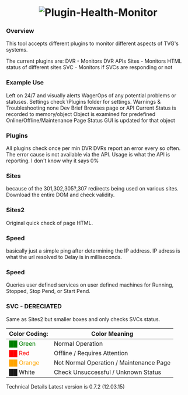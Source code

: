 <h1 align="center">
	<img src="http://i.imgur.com/dqAvGym.png" alt="Plugin-Health-Monitor">
</h1>

### Overview
This tool accepts different plugins to monitor different aspects of TVG's systems.

The current plugins are:
DVR - Monitors DVR APIs
Sites - Monitors HTML status of different sites
SVC - Monitors if SVCs are responding or not

### Example Use
Left on 24/7 and visually alerts WagerOps of any potential problems or statuses.
Settings
check \Plugins folder for settings.
Warnings & Troubleshooting
none
Dev Brief
Browses page or API
Current Status is recorded to memory/object
Object is examined for predefined Online/Offline/Maintenance Page Status
GUI is updated for that object


### Plugins
All plugins check once per min
DVR
DVRs report an error every so often. The error cause is not available via the API.
Usage is what the API is reporting. I don't know why it says 0% 

### Sites
because of the 301,302,305?,307 redirects being used on various sites. Download the entire DOM and check validity.

### Sites2
Original quick check of page HTML.

### Speed
basically just a simple ping after determining the IP address.
IP adress is what the url resolved to
Delay is in milliseconds.

### Speed
Queries user defined services on user defined machines for Running, Stopped, Stop Pend, or Start Pend.

### SVC - DERECIATED
Same as Sites2 but smaller boxes and only checks SVCs status.


|Color Coding: | Color	Meaning |
| ------------- | ----------- |
| <font color="green">██ Green</font> | Normal Operation |
| <font color="red">██ Red</font>	| Offline / Requires Attention |
| <font color="orange">██ Orange</font> |	Not Normal Operation / Maintenance Page |
| ██ White |	Check Unsuccessful / Unknown Status |

Technical Details
Latest version is 0.7.2 (12.03.15)
